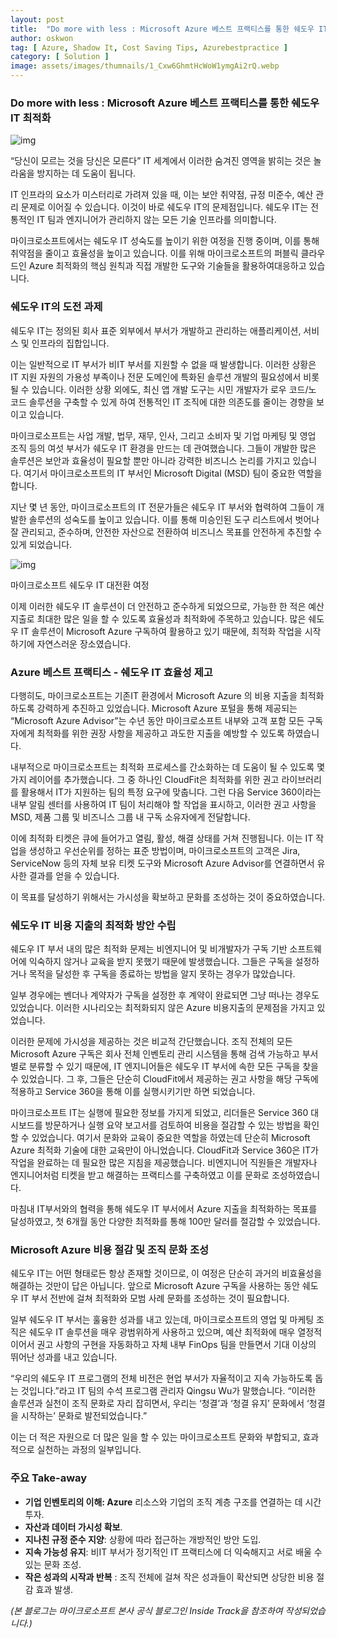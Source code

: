 ```yaml
---
layout: post
title:  "Do more with less : Microsoft Azure 베스트 프랙티스를 통한 쉐도우 IT 최적화"
author: oskwon
tag: [ Azure, Shadow It, Cost Saving Tips, Azurebestpractice ]
category: [ Solution ]
image: assets/images/thumnails/1_Cxw6GhmtHcWoW1ymgAi2rQ.webp
---
```


### Do more with less : Microsoft Azure 베스트 프랙티스를 통한 쉐도우 IT 최적화

![img](https://cdn-images-1.medium.com/max/1200/1*Uf3ukksWUNG4MTPHaNaQLg.png)

“당신이 모르는 것을 당신은 모른다” IT 세계에서 이러한 숨겨진 영역을 밝히는 것은 놀라움을 방지하는 데 도움이 됩니다.

IT 인프라의 요소가 미스터리로 가려져 있을 때, 이는 보안 취약점, 규정 미준수, 예산 관리 문제로 이어질 수 있습니다. 이것이 바로 쉐도우 IT의 문제점입니다. 쉐도우 IT는 전통적인 IT 팀과 엔지니어가 관리하지 않는 모든 기술 인프라를 의미합니다.

마이크로소프트에서는 쉐도우 IT 성숙도를 높이기 위한 여정을 진행 중이며, 이를 통해 취약점을 줄이고 효율성을 높이고 있습니다. 이를 위해 마이크로소프트의 퍼블릭 클라우드인 Azure 최적화의 핵심 원칙과 직접 개발한 도구와 기술들을 활용하여대응하고 있습니다.

### **쉐도우 IT의 도전 과제**

쉐도우 IT는 정의된 회사 표준 외부에서 부서가 개발하고 관리하는 애플리케이션, 서비스 및 인프라의 집합입니다.

이는 일반적으로 IT 부서가 비IT 부서를 지원할 수 없을 때 발생합니다. 이러한 상황은 IT 지원 자원의 가용성 부족이나 전문 도메인에 특화된 솔루션 개발의 필요성에서 비롯될 수 있습니다. 이러한 상황 외에도, 최신 앱 개발 도구는 시민 개발자가 로우 코드/노 코드 솔루션을 구축할 수 있게 하여 전통적인 IT 조직에 대한 의존도를 줄이는 경향을 보이고 있습니다.

마이크로소프트는 사업 개발, 법무, 재무, 인사, 그리고 소비자 및 기업 마케팅 및 영업 조직 등의 여섯 부서가 쉐도우 IT 환경을 만드는 데 관여했습니다. 그들이 개발한 많은 솔루션은 보안과 효율성이 필요할 뿐만 아니라 강력한 비즈니스 논리를 가지고 있습니다. 여기서 마이크로소프트의 IT 부서인 Microsoft Digital (MSD) 팀이 중요한 역할을 합니다.

지난 몇 년 동안, 마이크로소프트의 IT 전문가들은 쉐도우 IT 부서와 협력하여 그들이 개발한 솔루션의 성숙도를 높이고 있습니다. 이를 통해 미승인된 도구 리스트에서 벗어나 잘 관리되고, 준수하며, 안전한 자산으로 전환하여 비즈니스 목표를 안전하게 추진할 수 있게 되었습니다.

![img](https://cdn-images-1.medium.com/max/1200/1*Cxw6GhmtHcWoW1ymgAi2rQ.png)

마이크로소프트 쉐도우 IT 대전환 여정

이제 이러한 쉐도우 IT 솔루션이 더 안전하고 준수하게 되었으므로, 가능한 한 적은 예산 지출로 최대한 많은 일을 할 수 있도록 효율성과 최적화에 주목하고 있습니다. 많은 쉐도우 IT 솔루션이 Microsoft Azure 구독하여 활용하고 있기 때문에, 최적화 작업을 시작하기에 자연스러운 장소였습니다.

### **Azure 베스트 프랙티스 - 쉐도우 IT 효율성 제고**

다행히도, 마이크로소프트는 기존IT 환경에서 Microsoft Azure 의 비용 지출을 최적화하도록 강력하게 추진하고 있었습니다. Microsoft Azure 포털을 통해 제공되는 “Microsoft Azure Advisor”는 수년 동안 마이크로소프트 내부와 고객 포함 모든 구독자에게 최적화를 위한 권장 사항을 제공하고 과도한 지출을 예방할 수 있도록 하였습니다.

내부적으로 마이크로소프트는 최적화 프로세스를 간소화하는 데 도움이 될 수 있도록 몇가지 레이어를 추가했습니다. 그 중 하나인 CloudFit은 최적화를 위한 권고 라이브러리를 활용해서 IT가 지원하는 팀의 특정 요구에 맞춥니다. 그런 다음 Service 360이라는 내부 알림 센터를 사용하여 IT 팀이 처리해야 할 작업을 표시하고, 이러한 권고 사항을 MSD, 제품 그룹 및 비즈니스 그룹 내 구독 소유자에게 전달합니다.

이에 최적화 티켓은 큐에 들어가고 열림, 활성, 해결 상태를 거쳐 진행됩니다. 이는 IT 작업을 생성하고 우선순위를 정하는 표준 방법이며, 마이크로소프트의 고객은 Jira, ServiceNow 등의 자체 보유 티켓 도구와 Microsoft Azure Advisor를 연결하면서 유사한 결과를 얻을 수 있습니다.

이 목표를 달성하기 위해서는 가시성을 확보하고 문화를 조성하는 것이 중요하였습니다.

### **쉐도우 IT 비용 지출의 최적화 방안 수립**

쉐도우 IT 부서 내의 많은 최적화 문제는 비엔지니어 및 비개발자가 구독 기반 소프트웨어에 익숙하지 않거나 교육을 받지 못했기 때문에 발생했습니다. 그들은 구독을 설정하거나 목적을 달성한 후 구독을 종료하는 방법을 알지 못하는 경우가 많았습니다.

일부 경우에는 벤더나 계약자가 구독을 설정한 후 계약이 완료되면 그냥 떠나는 경우도 있었습니다. 이러한 시나리오는 최적화되지 않은 Azure 비용지출의 문제점을 가지고 있었습니다.

이러한 문제에 가시성을 제공하는 것은 비교적 간단했습니다. 조직 전체의 모든 Microsoft Azure 구독은 회사 전체 인벤토리 관리 시스템을 통해 검색 가능하고 부서별로 분류할 수 있기 때문에, IT 엔지니어들은 쉐도우 IT 부서에 속한 모든 구독을 찾을 수 있었습니다. 그 후, 그들은 단순히 CloudFit에서 제공하는 권고 사항을 해당 구독에 적용하고 Service 360을 통해 이를 실행시키기만 하면 되었습니다.

마이크로소프트 IT는 실행에 필요한 정보를 가지게 되었고, 리더들은 Service 360 대시보드를 방문하거나 실행 요약 보고서를 검토하여 비용을 절감할 수 있는 방법을 확인할 수 있었습니다. 여기서 문화와 교육이 중요한 역할을 하였는데 단순히 Microsoft Azure 최적화 기술에 대한 교육만이 아니었습니다. CloudFit과 Service 360은 IT가 작업을 완료하는 데 필요한 많은 지침을 제공했습니다. 비엔지니어 직원들은 개발자나 엔지니어처럼 티켓을 받고 해결하는 프랙티스를 구축하였고 이를 문화로 조성하였습니다.

마침내 IT부서와의 협력을 통해 쉐도우 IT 부서에서 Azure 지출을 최적화하는 목표를 달성하였고, 첫 6개월 동안 다양한 최적화를 통해 100만 달러를 절감할 수 있었습니다.

### **Microsoft Azure 비용 절감 및 조직 문화 조성**

쉐도우 IT는 어떤 형태로든 항상 존재할 것이므로, 이 여정은 단순히 과거의 비효율성을 해결하는 것만이 답은 아닙니다. 앞으로 Microsoft Azure 구독을 사용하는 동안 쉐도우 IT 부서 전반에 걸쳐 최적화와 모범 사례 문화를 조성하는 것이 필요합니다.

일부 쉐도우 IT 부서는 훌융한 성과를 내고 있는데, 마이크로소프트의 영업 및 마케팅 조직은 쉐도우 IT 솔루션을 매우 광범위하게 사용하고 있으며, 예산 최적화에 매우 열정적이어서 권고 사항의 구현을 자동화하고 자체 내부 FinOps 팀을 만들면서 기대 이상의 뛰어난 성과를 내고 있습니다.

“우리의 쉐도우 IT 프로그램의 전체 비전은 현업 부서가 자율적이고 지속 가능하도록 돕는 것입니다.”라고 IT 팀의 수석 프로그램 관리자 Qingsu Wu가 말했습니다. “이러한 솔루션과 실천이 조직 문화로 자리 잡히면서, 우리는 ‘청결’과 ‘청결 유지’ 문화에서 ‘청결을 시작하는’ 문화로 발전되었습니다.”

이는 더 적은 자원으로 더 많은 일을 할 수 있는 마이크로소프트 문화와 부합되고, 효과적으로 실천하는 과정의 일부입니다.

### **주요 Take-away**

- **기업 인벤토리의 이해: Azure** 리소스와 기업의 조직 계층 구조를 연결하는 데 시간 투자.
- **자산과 데이터 가시성 확보**.
- **지나친 규정 준수 지양**: 상황에 따라 접근하는 개방적인 방안 도입.
- **지속 가능성 유지**: 비IT 부서가 정기적인 IT 프랙티스에 더 익숙해지고 서로 배울 수 있는 문화 조성.
- **작은 성과의 시작과 반복** : 조직 전체에 걸쳐 작은 성과들이 확산되면 상당한 비용 절감 효과 발생.

*(본 블로그는 마이크로소프트 본사 공식 블로그인 Inside Track을 참조하여 작성되었습니다.)*